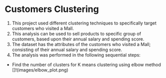 # Customers Clustering

1. This project used different clustering techniques to specifically target customers who visited a Mall.
2. This analysis can be used to sell products to specific group of customers, based upon their annual salary and spending score.
2. The dataset has the attributes of the customers who visited a Mall; consisting of their annual salary and spending score.
3. The analysis was performed in the following sequential steps:
* Find the number of clusters for K means clustering using elbow method    
[]!(images/elbow_plot.png)
